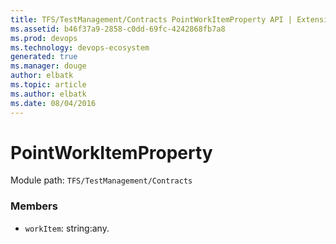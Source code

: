 ```yaml
---
title: TFS/TestManagement/Contracts PointWorkItemProperty API | Extensions for Visual Studio Team Services
ms.assetid: b46f37a9-2858-c0dd-69fc-4242868fb7a8
ms.prod: devops
ms.technology: devops-ecosystem
generated: true
ms.manager: douge
author: elbatk
ms.topic: article
ms.author: elbatk
ms.date: 08/04/2016
---
```


# PointWorkItemProperty

Module path: `TFS/TestManagement/Contracts`


### Members

* `workItem`: string:any. 

